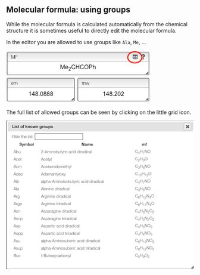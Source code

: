 ## Molecular formula: using groups

While the molecular formula is calculated automatically from the chemical structure it is sometimes useful to directly edit the molecular formula.

In the editor you are allowed to use groups like `Ala`, `Me`, ...

![groups](groups.png)

The full list of allowed groups can be seen by clicking on the little grid icon.

![list](list.png)
